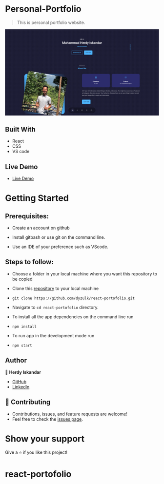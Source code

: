 # Personal-Portfolio
> This is personal portfolio website.

![Portfolio](./src/assets/port.png)

## Built With

- React
- CSS
- VS code

## Live Demo

- [Live Demo](https://dyzulk.com/)


# Getting Started
## Prerequisites:


- Create an account on github

- Install gitbash or use git on the command line.

- Use an IDE of your preference such as VScode.

## Steps to follow:

- Choose a folder in your local machine where you want this repository to be copied

- Clone this [repository](https://github.com/dyzulk/react-portofolio) to your local machine 
- ```
  git clone https://github.com/dyzulk/react-portofolio.git
  ```

- Navigate to `cd react-portofolio`  directory.

- To install all the app dependencies on the command line run
- ```
  npm install
  ``` 
- To run app in the development mode run 
- ```
  npm start
  ```


## Author

:woman: **Herdy Iskandar**

- [GitHub](https://github.com/dyzulk)
- [LinkedIn](https://www.linkedin.com/in/dyzulk/)

## 🤝 Contributing
- Contributions, issues, and feature requests are welcome!
- Feel free to check the [issues page](https://github.com/dyzulk/react-portofolio/issues).

# Show your support
Give a ⭐ if you like this project!

# react-portofolio
